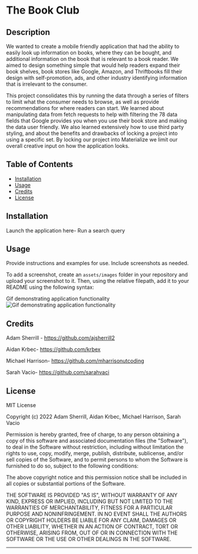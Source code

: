 # The Book Club

## Description

We wanted to create a mobile friendly application that had the ability to easily look up information on books, where they can be bought, and additional information on the book that is relevant to a book reader. We aimed to design something simple that would help readers expand their book shelves, book stores like Google, Amazon, and Thriftbooks fill their design with self-promotion, ads, and other industry identifying information that is irrelevant to the consumer.

This project consolidates this by running the data through a series of filters to limit what the consumer needs to browse, as well as provide recommendations for where readers can start. We learned about manipulating data from fetch requests to help with filtering the 78 data fields that Google provides you when you use their book store and making the data user friendly. We also learned extensively how to use third party styling, and about the benefits and drawbacks of locking a project into using a specific set. By locking our project into Materialize we limit our overall creative input on how the application looks.

## Table of Contents 

- [Installation](#installation)
- [Usage](#usage)
- [Credits](#credits)
- [License](#license)

## Installation

Launch the application here-
Run a search query

## Usage

Provide instructions and examples for use. Include screenshots as needed.

To add a screenshot, create an `assets/images` folder in your repository and upload your screenshot to it. Then, using the relative filepath, add it to your README using the following syntax:

Gif demonstrating application functionality 
![Gif demonstrating application functionality](assets/images/The-Book-Club.gif)

## Credits

Adam Sherrill - https://github.com/ajsherrill2

Aidan Krbec- https://github.com/krbex

Michael Harrison- https://github.com/mharrisonutcoding

Sarah Vacio- https://github.com/sarahvaci


## License

MIT License

Copyright (c) 2022 Adam Sherrill, Aidan Krbec, Michael Harrison, Sarah Vacio

Permission is hereby granted, free of charge, to any person obtaining a copy
of this software and associated documentation files (the "Software"), to deal
in the Software without restriction, including without limitation the rights
to use, copy, modify, merge, publish, distribute, sublicense, and/or sell
copies of the Software, and to permit persons to whom the Software is
furnished to do so, subject to the following conditions:

The above copyright notice and this permission notice shall be included in all
copies or substantial portions of the Software.

THE SOFTWARE IS PROVIDED "AS IS", WITHOUT WARRANTY OF ANY KIND, EXPRESS OR
IMPLIED, INCLUDING BUT NOT LIMITED TO THE WARRANTIES OF MERCHANTABILITY,
FITNESS FOR A PARTICULAR PURPOSE AND NONINFRINGEMENT. IN NO EVENT SHALL THE
AUTHORS OR COPYRIGHT HOLDERS BE LIABLE FOR ANY CLAIM, DAMAGES OR OTHER
LIABILITY, WHETHER IN AN ACTION OF CONTRACT, TORT OR OTHERWISE, ARISING FROM,
OUT OF OR IN CONNECTION WITH THE SOFTWARE OR THE USE OR OTHER DEALINGS IN THE
SOFTWARE.

---
